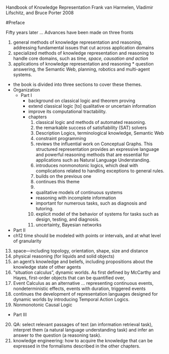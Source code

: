Handbook of Knowledge Representation
Frank van Harmelen, Vladimir Lifschitz, and Bruce Porter
2008

#Preface

Fifty years later ...  Advances have been made on three fronts
  1. general methods of knowledge representation and reasoning, addressing
    fundamental issues that cut across application domains
  2. specialized methods of knowledge representation and reasoning to handle
    core domains, such as _time, space, causation and action_
  3. applications of knowledge representation and reasoning
    * question answering, the Semantic Web, planning, robotics and multi-agent
      systems.
  * the book is divided into three sections to cover these themes.
* Organization
  * Part I 
    * background on classical logic and theorem proving
    * extend classical logic [to] qualitative or uncertain information
    * improve its computational tractability.
    * chapters
      1. classical logic and methods of automated reasoning.
      2. the remarkable success of satisfiability (SAT) solvers
      3. Description Logics, terminological knowledge, Semantic Web
      4. constraint programming
      5. reviews the influential work on Conceptual Graphs. This
        structured representation provides an expressive language and powerful
        reasoning methods that are essential for applications such as Natural
        Language Understanding.
      6. introduces nonmonotonic logics, which deal with complications
        related to handling exceptions to general rules.
      7. builds on the previous one
      8. continues this theme
      9. 
        * qualitative models of continuous systems
        * reasoning with incomplete information
        * important for numerous tasks, such as diagnosis and tutoring.
      10. explicit model of the behavior of systems for tasks such as
        design, testing, and diagnosis.
      11. uncertainty, Bayesian networks
 * Part II
  * ch12 time should be modeled with points or intervals, and at what level of
    granularity
  13. space—including topology, orientation, shape, size and distance
  14. physical reasoning (for liquids and solid objects)
  15. an agent’s knowledge and beliefs, including propositions about the
      knowledge state of other agents
  16. “situation calculus”, dynamic worlds. As first defined by McCarthy and
      Hayes, first-order objects that can be quantified over,
  17. Event Calculus as an alternative ... representing continuous events,
      nondeterministic effects, events with duration, triggered events
  18. continues the development of representation languages designed for
      dynamic worlds by introducing Temporal Action Logics.
  19. Nonmonotonic Causal Logic
  * Part III
  20. QA: select relevant passages of text (an information retrieval task),
      interpret them (a natural language understanding task) and infer an
      answer to the question (a reasoning task).
  25. knowledge engineering: how to acquire the knowledge that can be expressed
      in the formalisms described in the other chapters.

